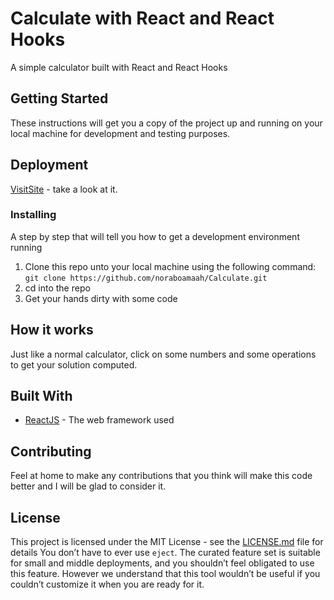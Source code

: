 # Calculate with React and React Hooks

A simple calculator built with React and React Hooks

## Getting Started

These instructions will get you a copy of the project up and running on your local machine for development and testing purposes.

## Deployment
[VisitSite](https://calculatewithreact.netlify.com/) - take a look at it.

### Installing

A step by step that will tell you how to get a development environment running

1. Clone this repo unto your local machine using the following command: ```git clone https://github.com/noraboamaah/Calculate.git```
2. cd into the repo
3. Get your hands dirty with some code

## How it works
Just like a normal calculator, click on some numbers and some operations to get your solution computed.

## Built With

- [ReactJS](https://reactjs.org) - The web framework used

## Contributing
Feel at home to make any contributions that you think will make this code better and I will be glad to consider it.

## License

This project is licensed under the MIT License - see the [LICENSE.md](LICENSE.md) file for details
You don’t have to ever use `eject`. The curated feature set is suitable for small and middle deployments, and you shouldn’t feel obligated to use this feature. However we understand that this tool wouldn’t be useful if you couldn’t customize it when you are ready for it.

